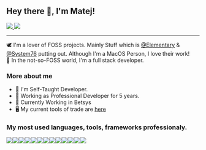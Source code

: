 ## Hey there 👋, I'm Matej!

<a href="https://twitter.com/TheMartes_">
  <img src="https://img.shields.io/badge/Twitter-@TheMartes-blue?logo=twitter&style=social">
</a>
<a href="https://www.linkedin.com/in/buncekm/">
  <img src="https://img.shields.io/badge/LinkedIn-Matej Buncek-blue?logo=linkedin&style=social">
</a>

<hr>  

🕊 I'm a lover of FOSS projects. Mainly Stuff which is [@Elementary](https://github.com/elementary) & [@System76](https://github.com/system76) putting out. Although I'm a MacOS Person, I love their work! <br />
🎩 In the not-so-FOSS world, I'm a full stack developer.<br />

### More about me

- 🔭 I'm Self-Taught Developer.
- 🌱 Working as Professional Developer for 5 years.
- 💪 Currently Working in Betsys
- 🖥 My current tools of trade are [here](https://martes.notion.site/What-I-use-bcdabd5c5ed0422f90a75c885ec92b9c)

### My most used languages, tools, frameworks professionaly.
<img src="https://img.shields.io/badge/golang-fafbfc?logo=go&style=for-the-badge"><img src="https://img.shields.io/badge/Typescript-fafbfc?logo=typescript&style=for-the-badge"><img src="https://img.shields.io/badge/PostgreSQL-fafbfc?logo=postgresql&style=for-the-badge"><img src="https://img.shields.io/badge/PHP-fafbfc?logo=php&style=for-the-badge"><img src="https://img.shields.io/badge/MySQL-fafbfc?logo=mysql&style=for-the-badge"><img src="https://img.shields.io/badge/react-282c34?logo=react&style=for-the-badge"><img src="https://img.shields.io/badge/Vue.JS-fafbfc?logo=vue.js&style=for-the-badge"><img src="https://img.shields.io/badge/Symfony-282c34?logo=symfony&style=for-the-badge"><img src="https://img.shields.io/badge/laravel-fafbfc?logo=laravel&style=for-the-badge"><img src="https://img.shields.io/badge/Graphql-282c34?logo=graphql&style=for-the-badge"><img src="https://img.shields.io/badge/next.js-282c34?logo=next.js&style=for-the-badge"><img src="https://img.shields.io/badge/Nest.js-282c34?logo=nestjs&style=for-the-badge"><img src="https://img.shields.io/badge/docker-fafbfc?logo=docker&style=for-the-badge">

